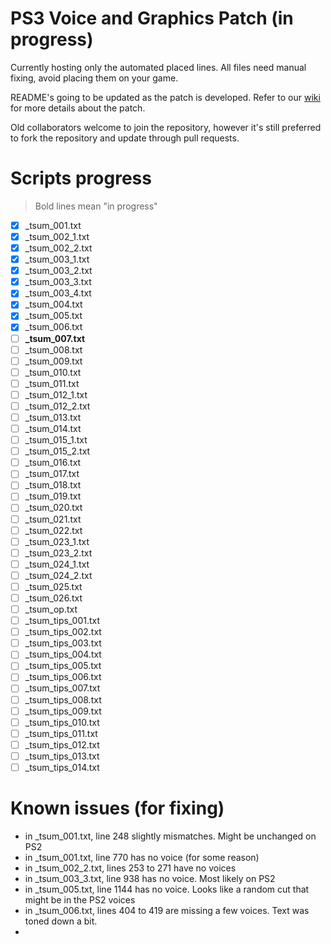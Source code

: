 # PS3 Voice and Graphics Patch (in progress)

Currently hosting only the automated placed lines. All files need manual fixing, avoid placing them on your game.

README's going to be updated as the patch is developed. Refer to our [wiki](https://github.com/07th-mod/guide/wiki) for more details about the patch.

Old collaborators welcome to join the repository, however it's still preferred to fork the repository and update through pull requests.

# Scripts progress

>Bold lines mean "in progress"

- [x] _tsum_001.txt
- [x] _tsum_002_1.txt
- [x] _tsum_002_2.txt
- [x] _tsum_003_1.txt
- [x] _tsum_003_2.txt
- [x] _tsum_003_3.txt
- [x] _tsum_003_4.txt
- [x] _tsum_004.txt
- [x] _tsum_005.txt
- [x] _tsum_006.txt
- [ ] **_tsum_007.txt**
- [ ] _tsum_008.txt
- [ ] _tsum_009.txt
- [ ] _tsum_010.txt
- [ ] _tsum_011.txt
- [ ] _tsum_012_1.txt
- [ ] _tsum_012_2.txt
- [ ] _tsum_013.txt
- [ ] _tsum_014.txt
- [ ] _tsum_015_1.txt
- [ ] _tsum_015_2.txt
- [ ] _tsum_016.txt
- [ ] _tsum_017.txt
- [ ] _tsum_018.txt
- [ ] _tsum_019.txt
- [ ] _tsum_020.txt
- [ ] _tsum_021.txt
- [ ] _tsum_022.txt
- [ ] _tsum_023_1.txt
- [ ] _tsum_023_2.txt
- [ ] _tsum_024_1.txt
- [ ] _tsum_024_2.txt
- [ ] _tsum_025.txt
- [ ] _tsum_026.txt
- [ ] _tsum_op.txt
- [ ] _tsum_tips_001.txt
- [ ] _tsum_tips_002.txt
- [ ] _tsum_tips_003.txt
- [ ] _tsum_tips_004.txt
- [ ] _tsum_tips_005.txt
- [ ] _tsum_tips_006.txt
- [ ] _tsum_tips_007.txt
- [ ] _tsum_tips_008.txt
- [ ] _tsum_tips_009.txt
- [ ] _tsum_tips_010.txt
- [ ] _tsum_tips_011.txt
- [ ] _tsum_tips_012.txt
- [ ] _tsum_tips_013.txt
- [ ] _tsum_tips_014.txt

# Known issues (for fixing)

- in _tsum_001.txt, line 248 slightly mismatches. Might be unchanged on PS2
- in _tsum_001.txt, line 770 has no voice (for some reason)
- in _tsum_002_2.txt, lines 253 to 271 have no voices
- in _tsum_003_3.txt, line 938 has no voice. Most likely on PS2
- in _tsum_005.txt, line 1144 has no voice. Looks like a random cut that might be in the PS2 voices
- in _tsum_006.txt, lines 404 to 419 are missing a few voices. Text was toned down a bit.
- 